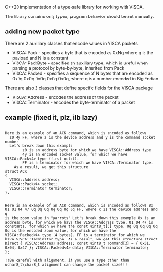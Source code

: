 C++20 implementation of a type-safe library for working with VISCA.

The library contains only types, program behavior should be set manually.

## adding new packet type
There are 2 auxiliary classes that encode values in VISCA packets
* VISCA::Pack <N> - specifies a byte that is encoded as 0xNq where q is the payload and N is a constant
* VISCA::PackByte - specifies an auxiliary type, which is useful when parsing a protocol by byte-by-byte, inherited from Pack
* VISCA::Packed<N> - specifies a sequence of N bytes that are encoded as 0x0q 0x0q 0x0q 0x0q 0x0q, where q is a number encoded in Big Endian

There are also 2 classes that define specific fields for the VISCA package
* VISCA::Address - encodes the address of the packet
* VISCA::Terminator - encodes the byte-terminator of a packet
## example (fixed it, plz, ilb lazy)
<code>
Here is an example of an ACK command, which is encoded as follows
  z0 4y FF, where z is the device address and y is the command socket number
  Let's break down this example
		z0 is an address byte for which we have VISCA::Address type
		4y is an encoded socket value, for which we have VISCA::Pack<4> type (first octet).
		FF is a terminator for which we have VISCA::Terminator type.
	As a result, we get this structure
struct ACK
{
  VISCA::Address address;
  VISCA::Pack<4> socket;
  VISCA::Terminator terminator;
};

 Here is an example of an ACK command, which is encoded as follows
		8x 01 01 04 47 0q 0q 0q 0q 0q 0q 0q FF, where x is the device address and q is the zoom value in "parrots"
	Let's break down this example
    8x is an address byte, for which we have the VISCA::Address type.
    01 04 47 is constants, for which we have the const uint8_t[3] type.
    0q 0q 0q 0q 0q 0q is the encoded zoom value, for which we have the VISCA::Packed<4> type (4 bytes).
    FF is a terminator for which we have VISCA::Terminator type.
	As a result, we get this structure
	struct Direct
	{
		VISCA::Address address;
		const uint8_t command[3] = { 0x01, 0x04, 0x47 };
		VISCA::Packed<4> data;
		VISCA::Terminator terminator;
	};
</code>
	
	!!Be careful with alignment, if you use a type other than uchar8_t\char8_t alignment can change the packet size!!!
